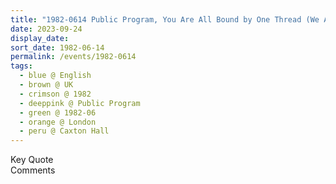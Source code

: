 ```yaml
---
title: "1982-0614 Public Program, You Are All Bound by One Thread (We All Are Expecting Something Great to Happen), Caxton Hall, 10 Caxton Street, Westminster, London, UK"
date: 2023-09-24
display_date: 
sort_date: 1982-06-14
permalink: /events/1982-0614
tags:
  - blue @ English
  - brown @ UK
  - crimson @ 1982
  - deeppink @ Public Program
  - green @ 1982-06
  - orange @ London
  - peru @ Caxton Hall
---
```


<wave-list>
  <list-title color="green" width="75">Key Quote</list-title>
  <list-item color="BlanchedAlmond"  width="200"></list-item>
  <list-item color="Lavender"></list-item>
  <list-item color="BlanchedAlmond"></list-item>
</wave-list>

<br>

<wave-list>
  <list-title color="green" width="75">Comments</list-title>
  <list-item color="BlanchedAlmond"  width="200"></list-item>
  <list-item color="Lavender"></list-item>
  <list-item color="BlanchedAlmond"></list-item>
</wave-list>